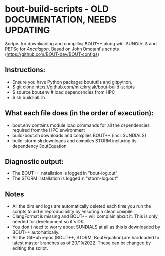# bout-build-scripts - OLD DOCUMENTATION, NEEDS UPDATING

Scripts for downloading and compiling BOUT++ along with SUNDIALS and PETSc for *Ancalagon*.
Based on John Omotani's scripts (https://github.com/BOUT-dev/BOUT-configs)

## Instructions:
- Ensure you have Python packages boututils and gitpython. 
- $ git clone https://github.com/mikekryjak/bout-build-scripts
- $ source bout.env # load dependencies from HPC  
- $ sh build-all.sh

## What each file does (in the order of execution):
- bout.env contains module load commands for all the dependencies required from the HPC environment
- build-bout.sh downloads and compiles BOUT++ (incl. SUNDIALS)
- build-storm.sh downloads and compiles STORM including its dependency BoutEquation

## Diagnostic output:
- The BOUT++ installation is logged in "bout-log.out"
- The STORM installation is logged in "storm-log.out"

## Notes
- All the dirs and logs are automatically deleted each time you run the scripts to aid in reproducibility by ensuring a clean compile.
- ClangFormat is missing and BOUT++ will complain about it. This is only needed for development so it's OK.
- You don't need to worry about SUNDIALS at all as this is downloaded by BOUT++ automatically.
- All the GitHub repos (BOUT++, STORM, BoutEquation) are hardcoded to latest master branches as of 20/10/2022. These can be changed by editing the script.
